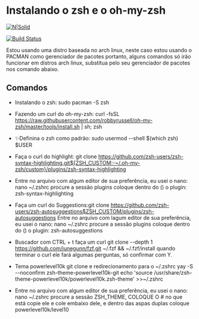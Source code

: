 # Instalando o zsh e o oh-my-zsh 


[![N|Solid](https://cldup.com/dTxpPi9lDf.thumb.png)](https://nodesource.com/products/nsolid)

[![Build Status](https://travis-ci.org/joemccann/dillinger.svg?branch=master)](https://travis-ci.org/joemccann/dillinger)

Estou usando uma distro baseada no arch linux, neste caso estou usando o PACMAN como gerenciador de pacotes
portanto, alguns comandos só irão funcionar em distros arch linux, substitua pelo seu gerenciador de pacotes nos comando  abaixo.

## Comandos
- Instalando o zsh: sudo pacman -S zsh 
- Fazendo um curl do oh-my-zsh: curl -fsSL https://raw.githubusercontent.com/robbyrussell/oh-my-zsh/master/tools/install.sh | sh; zsh
- ✨Definina o zsh como padrão: sudo usermod --shell $(which zsh) $USER
- Faça o curl do highlight: git clone https://github.com/zsh-users/zsh-syntax-highlighting.git${ZSH_CUSTOM:-~/.oh-my-zsh/custom}/plugins/zsh-syntax-highlighting
- Entre no arquivo com algum editor de sua preferência, eu usei o nano: nano ~/.zshrc procure a sessão plugins coloque dentro do () o plugin: zsh-syntax-highlighting 
- Faça um curl do Suggestions:git clone https://github.com/zsh-users/zsh-autosuggestions$ZSH_CUSTOM/plugins/zsh-autosuggestions
Entre no arquivo com lagum editor de sua preferência, eu usei o nano: nano ~/.zshrc procure a sessão plugins coloque dentro do () o plugin: zsh-autosuggestions

- Buscador com CTRL + t faça um curl
git clone --depth 1 https://github.com/junegunn/fzf.git ~/.fzf && ~/.fzf/install
quando terminar o curl ele fará algumas perguntas, só confirmar com Y.

- Tema powerlevel10k 
git clone e redirecionamento para o ~/.zshrc
yay -S --noconfirm zsh-theme-powerlevel10k-git
echo 'source /usr/share/zsh-theme-powerlevel10k/powerlevel10k.zsh-theme' >>~/.zshrc

- Entre no arquivo com algum editor de sua preferência, eu usei o nano: nano ~/.zshrc procure a sessão ZSH_THEME, COLOQUE O # no que está copie ele e cole embaixo dele, e dentro das aspas duplas coloque powerlevel10k/level10
